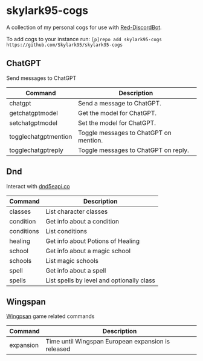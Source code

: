 # skylark95-cogs

A collection of my personal cogs for use with [Red-DiscordBot](https://github.com/Cog-Creators/Red-DiscordBot).

To add cogs to your instance run: `[p]repo add skylark95-cogs https://github.com/Skylark95/skylark95-cogs`

## ChatGPT
Send messages to ChatGPT

| Command              | Description                            |
| -------------------- | -------------------------------------- |
| chatgpt              | Send a message to ChatGPT.             |
| getchatgptmodel      | Get the model for ChatGPT.             |
| setchatgptmodel      | Set the model for ChatGPT.             |
| togglechatgptmention | Toggle messages to ChatGPT on mention. |
| togglechatgptreply   | Toggle messages to ChatGPT on reply.   |

## Dnd
Interact with [dnd5eapi.co](https://www.dnd5eapi.co/)

| Command    | Description                               |
| ---------- | ----------------------------------------- |
| classes    | List character classes                    |
| condition  | Get info about a condition                |
| conditions | List conditions                           |
| healing    | Get info about Potions of Healing         |
| school     | Get info about a magic school             |
| schools    | List magic schools                        |
| spell      | Get info about a spell                    |
| spells     | List spells by level and optionally class |

## Wingspan
[Wingpsan](https://store.steampowered.com/app/1054490/Wingspan/) game related commands

| Command   | Description                                        |
| --------- | -------------------------------------------------- |
| expansion | Time until Wingspan European expansion is released |
